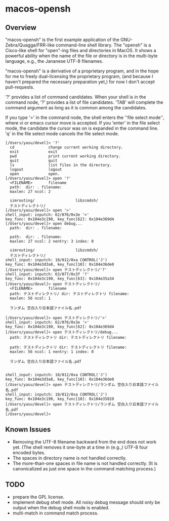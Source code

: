 # macos-opensh

## Overview

"macos-opensh" is the first example application of the
GNU-Zebra/Quagga/FRR-like command-line shell library.
The "opensh" is a Cisco-like shell for "open"-ing files and directories
in MacOS. It shows a powerful ability when the name of the
file or directory is in the multi-byte language, e.g.,
the Jananese UTF-8 filenames.

"macos-opensh" is a derivative of a proprietary program,
and in the hope for me to freely dual-licensing the proprietary program,
(and because I haven't prepared the necessary preparation yet,)
for now I don't accept pull-requests.

'?' provides a list of command candidates.
When your shell is in the <FILENAME> command node,
'?' provides a list of file candidates.
'TAB' will complete the command argument
as long as it is common among the candidates.

If you type '>' in the <FILENAME> command node, the shell enters
the ''file select mode'', where vi or emacs cursor move is accepted.
If you 'enter' in the file select mode, the candidate the cursor was on
is expanded in the command line.
'q' in the file select mode cancels the file select mode.

```
[/Users/yasu/devel]> '?'
  cd               change current working directory.
  exit             exit
  pwd              print current working directory.
  quit             quit
  ls               list files in the directory.
  logout           logout
  open             open.
[/Users/yasu/devel]> open '?'
  <FILENAME>       filename
  path:  dir: . filename: 
  maxlen: 27 ncol: 2

  simrouting/                  libzcmdsh/                   
  テストディレクトリ/ 
[/Users/yasu/devel]> open '>'
shell_input: inputch: 62/076/0x3e '>'
key_func: 0x104e3c190, key_func[62]: 0x104e369d4
[/Users/yasu/devel]> open debug...
  path:  dir: . filename: 

  path:  dir: . filename: 
  maxlen: 27 ncol: 2 nentry: 3 index: 0

  simrouting/                  libzcmdsh/                   
  テストディレクトリ/ 
shell_input: inputch: 10/012/0xa CONTROL('J')
key_func: 0x104e3d3a8, key_func[10]: 0x104e36de0
[/Users/yasu/devel]> open テストディレクトリ/'?'
shell_input: inputch: 63/077/0x3f '?'
key_func: 0x104e3c190, key_func[63]: 0x104e35a34
[/Users/yasu/devel]> open テストディレクトリ/
  <FILENAME>       filename
  path: テストディレクトリ/ dir: テストディレクトリ filename: 
  maxlen: 56 ncol: 1

  ランダム 空白入り日本語ファイル名.pdf  

[/Users/yasu/devel]> open テストディレクトリ/'>'
shell_input: inputch: 62/076/0x3e '>'
key_func: 0x104e3c190, key_func[62]: 0x104e369d4
[/Users/yasu/devel]> open テストディレクトリ/debug...
  path: テストディレクトリ dir: テストディレクトリ filename: 

  path: テストディレクトリ dir: テストディレクトリ filename: 
  maxlen: 56 ncol: 1 nentry: 1 index: 0

  ランダム 空白入り日本語ファイル名.pdf


shell_input: inputch: 10/012/0xa CONTROL('J')
key_func: 0x104e3d3a8, key_func[10]: 0x104e36de0
[/Users/yasu/devel]> open テストディレクトリ/ランダム 空白入り日本語ファイル名.pdf
shell_input: inputch: 10/012/0xa CONTROL('J')
key_func: 0x104e3c190, key_func[10]: 0x104e35820
[/Users/yasu/devel]> open テストディレクトリ/ランダム 空白入り日本語ファイル名.pdf
[/Users/yasu/devel]> 
```

## Known Issues

- Removing the UTF-8 filename backward from the end does not work yet.
  (The shell removes it one-byte at a time in (e.g.,) UTF-8 four encoded bytes.
- The spaces in directory name is not handled correctly.
- The more-than-one spaces in file name is not handled correctly.
  (It is canonicalized as just one space in the command matching process.)

## TODO

- prepare the GPL license.
- implement debug shell mode. All noisy debug message should only be
  output when the debug shell mode is enabled.
- multi-match in command match process.


